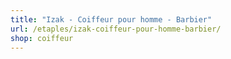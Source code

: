 ```yaml
---
title: "Izak - Coiffeur pour homme - Barbier"
url: /etaples/izak-coiffeur-pour-homme-barbier/
shop: coiffeur
---
```

